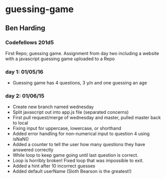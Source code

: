 # guessing-game
<h2>Ben Harding</h2>
<h3>Codefellows 201d5</h3>

First Repo; guessing game.  Assignment from day two including a website with a javascript guessing game uploaded to a Repo

<h3>day 1: 01/05/16</h3>
<ul>
  <li>Guessing game has 4 questions, 3 y/n and one guessing an age</li>
</ul>

<h3>day 2: 01/06/15</h3>
<ul>
  <li>Create new branch named wednesday</li>
  <li>Split javascript out into app.js file (separated concerns)</li>
  <li>First pull request/merge of wednesday and master, pulled master back to local</li>
  <li>Fixing input for uppercase, lowercase, or shorthand</li>
  <li>Added error handling for non-numerical input to question 4 using isNaN()</li>
  <li>Added a counter to tell the user how many questions they have answered correctly</li>
  <li>While loop to keep game going until last question is correct.</li>
  <li>Loop is horribly broken!  Fixed loop that was impossible to exit.</li>
  <li>Added a hint after 10 incorrect guesses</li>
  <li>Added default userName (Sloth Bearson is the greatest!)</li>
</ul>
